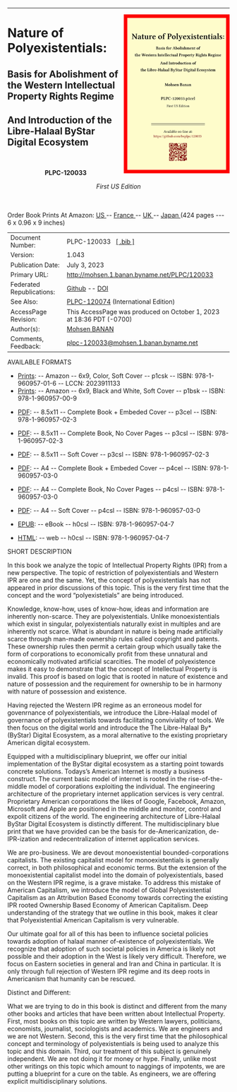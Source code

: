 
------------------------------------------------------------------------

<img align="right"  height="360" src="./images/frontCover-1.jpg">

# Nature of Polyexistentials:

## Basis for Abolishment of the Western Intellectual Property Rights Regime

## And Introduction of the Libre-Halaal ByStar Digital Ecosystem

<br/>
<p align="center"><b>PLPC-120033</b></p>

<p align="center"><i>First US Edition</i></p>

<br/><br/>
Order Book Prints At Amazon: <a href="https://www.amazon.com/dp/1960957015"> US </a> -- <a href="https://www.amazon.fr/dp/1960957015"> France </a>  -- <a href="https://www.amazon.co.uk/dp/1960957015"> UK </a> -- <a href="https://www.amazon.co.jp/dp/1960957015"> Japan </a>
(424 pages --- 6 x 0.96 x 9 inches)
<br/>

<table>
<tbody>
<tr class="odd">
<td>Document Number:</td>
<td>PLPC-120033   <a href="./cite/PLPC-120033.bib">[ .bib ]</a></td>
</tr>
<tr class="even">
<td>Version:</td>
<td>1.043</td>
</tr>
<tr class="odd">
<td>Publication Date:</td>
<td>July 3, 2023</td>
</tr>
<tr class="odd">
<td>Primary URL:</td>
<td><a href="http://mohsen.1.banan.byname.net/PLPC/120033">http://mohsen.1.banan.byname.net/PLPC/120033</a></td>
</tr>
<tr class="even">
<td>Federated Republications:</td>
<td><a href="https://github.com/bxplpc/120033">Github</a> --  <a href="https://doi.org/10.5281/zenodo.8003847">DOI</a> </td>
</tr>
<tr class="odd">
<td>See Also:</td>
<td><a href="https://github.com/bxplpc/120074">PLPC-120074</a>  (International Edition)</td>
</tr>
<tr class="even">
<td>AccessPage Revision:</td>
<td>This AccessPage was produced on October 1, 2023 at 18:36 PDT (-0700)</td>
</tr>
<tr class="odd">
<td>Author(s):</td>
<td><a href="http://mohsen.1.banan.byname.net/contact">Mohsen BANAN</a></td>
</tr>
<tr class="even">
<td>Comments, Feedback:</td>
<td><a href="mailto:plpc-120033@mohsen.1.banan.byname.net">plpc-120033@mohsen.1.banan.byname.net</td>
</tr>
</tbody>
</table>

AVAILABLE FORMATS  

-   [Prints](https://www.amazon.com/dp/1960957015):
    -- Amazon -- 6x9, Color, Soft Cover -- p1csk -- ISBN: 978-1-960957-01-6 -- LCCN: 2023911133
-   [Prints](https://www.amazon.com/dp/1960957007):
    -- Amazon -- 6x9, Black and White, Soft Cover -- p1bsk -- ISBN: 978-1-960957-00-9
<!---
-   [Prints](./NOTYET):
    -- IngramSpark -- 6x9, Black and White, Soft Cover -- p1bsi -- ISBN: 978-1-960957-00-9
--->
-   [PDF](./pdf/c-120033-1_05-book-8.5x11-col-emb-pub.pdf):
    -- 8.5x11 -- Complete Book + Embeded Cover -- p3cel -- ISBN: 978-1-960957-02-3
-   [PDF](./pdf/c-120033-1_05-book-8.5x11-col-sft-loc.pdf):
    -- 8.5x11 -- Complete Book, No Cover Pages -- p3csl -- ISBN: 978-1-960957-02-3
-   [PDF](./covers/c-120033-1_05-cover-8.5x11-col-sft-loc.pdf):
    -- 8.5x11 -- Soft Cover -- p3csl -- ISBN: 978-1-960957-02-3
-   [PDF](./pdf/c-120033-1_05-book-a4-col-emb-pub.pdf):
    -- A4 -- Complete Book + Embeded Cover -- p4cel -- ISBN: 978-1-960957-03-0
-   [PDF](./pdf/c-120033-1_05-book-a4-col-sft-loc.pdf):
    -- A4 -- Complete Book, No Cover Pages -- p4csl -- ISBN: 978-1-960957-03-0
-   [PDF](./covers/c-120033-1_05-cover-a4-col-sft-loc.pdf):
    -- A4 -- Soft Cover -- p4csl -- ISBN: 978-1-960957-03-0

-   [EPUB](./ebook/c-120033-1_05-eBook.epub):
    -- eBook -- h0csl -- ISBN: 978-1-960957-04-7
-   [HTML](http://mohsen.1.banan.byname.net/PLPC/120033):
    -- web -- h0csl -- ISBN: 978-1-960957-04-7

SHORT DESCRIPTION  

In this book we analyze the topic of Intellectual Property Rights
(IPR) from a new perspective. The topic of restriction of polyexistentials and
Western IPR are one and the same. Yet, the concept of polyexistentials has not
appeared in prior discussions of this topic. This is the very first time that
the concept and the word “polyexistetials” are being introduced.

Knowledge, know-how, uses of know-how, ideas and information are inherently
non-scarce. They are polyexistentials. Unlike monoexistentials which exist in
singular, polyexistentials naturally exist in multiples and are inherently not
scarce. What is abundant in nature is being made artificially scarce through
man-made ownership rules called copyright and patents. These ownership rules
then permit a certain group which usually take the form of corporations to
economically profit from these unnatural and economically motivated artificial
scarcities. The model of polyexistence makes it easy to demonstrate that the
concept of Intellectual Property is invalid. This proof is based on logic that
is rooted in nature of existence and nature of possession and the requirement
for ownership to be in harmony with nature of possession and existence.

Having rejected the Western IPR regime as an erroneous model for govenrnance of
polyexistentials, we introduce the Libre-Halaal model of governance of
polyexistentials towards facilitating conviviality of tools. We then focus on
the digital world and introduce the The Libre-Halaal By* (ByStar) Digital
Ecosystem, as a moral alternative to the existing proprietary American digital
ecosystem.

Equipped with a multidisciplinary blueprint, we offer our initial
implementation of the ByStar digital ecosystem as a starting point towards
concrete solutions. Todays’s American Internet is mostly a business construct.
The current basic model of internet is rooted in the rise-of-the-middle model of
corporations exploiting the individual. The engineering architecture of the
proprietary internet application services is very central. Proprietary American
corporations the likes of Google, Facebook, Amazon, Microsoft and Apple are
positioned in the middle and monitor, control and expolit citizens of the world.
The engineering architecture of Libre-Halaal ByStar Digital Ecosystem is
distinctly different. The multidisciplinary blue print that we have provided can
be the basis for de-Americanization, de-IPR-ization and redecentralization of
internet application services.

We are pro-business. We are devout monoexistential bounded-corporations
capitalists. The existing capitalist model for monoexistentials is generally
correct, in both philosophical and economic terms. But the extension of the
monoexistential capitalist model into the domain of polyexistentials, based on
the Western IPR regime, is a grave mistake. To address this mistake of American
Capitalism, we introduce the model of Global Polyexistential Capitalism as an
Attribution Based Economy towards correcting the existing IPR rooted Ownership
Based Economy of American Capitalism. Deep understanding of the strategy that we
outline in this book, makes it clear that Polyexistential American Capitalism is
very vulnerable.

Our ultimate goal for all of this has been to influence
societal policies towards adoption of halaal manner of-existence of
polyexistentials. We recognize that adoption of such societal policies in
America is likely not possible and their adoption in the West is likely very
difficult. Therefore, we focus on Eastern societies in general and Iran and
China in particular. It is only through full rejection of Western IPR regime and
its deep roots in Americanism that humanity can be rescued.
 
Distinct and Different: 

What we are trying to do in this book is distinct and different from the many
other books and articles that have been written about Intellectual Property.
First, most books on this topic are written by Western lawyers, politicians,
economists, journalist, sociologists and academics. We are engineers and we are
not Western. Second, this is the very first time that the philosophical concept
and terminology of polyexistentials is being used to analyze this topic and this
domain. Third, our treatment of this subject is genuinely independent. We are
not doing it for money or hype. Finally, unlike most other writings on this
topic which amount to naggings of impotents, we are putting a blueprint for a
cure on the table. As engineers, we are offering explicit multidisciplinary
solutions.
